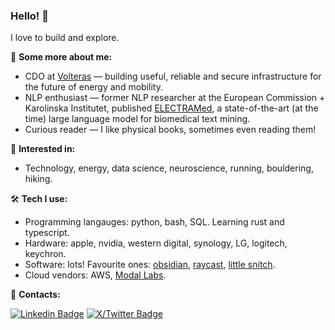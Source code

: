 ### Hello! 👋

I love to build and explore.

👤 **Some more about me:**
- CDO at [Volteras](https://volteras.com) — building useful, reliable and secure infrastructure for the future of energy and mobility.
- NLP enthusiast — former NLP researcher at the European Commission + Karolinska Institutet, published [ELECTRAMed](https://github.com/gmpoli/electramed), a state-of-the-art (at the time) large language model for biomedical text mining.
- Curious reader — I like physical books, sometimes even reading them!

🔭 **Interested in:**
- Technology, energy, data science, neuroscience, running, bouldering, hiking.

🛠️ **Tech I use:**
- Programming langauges: python, bash, SQL. Learning rust and typescript.
- Hardware: apple, nvidia, western digital, synology, LG, logitech, keychron.
- Software: lots! Favourite ones: [obsidian](https://obsidian.md/), [raycast](https://www.raycast.com/), [little snitch](https://www.obdev.at/products/littlesnitch/index.html).
- Cloud vendors: AWS, [Modal Labs](https://modal.com/).

💬 **Contacts:**

[![Linkedin Badge](https://img.shields.io/badge/-giacomomiolo-3366CC?style=flat-square&logo=Linkedin&logoColor=white&link=https://www.linkedin.com/in/giacomo-miolo-83a49ba4/)](https://www.linkedin.com/in/giacomo-miolo/) [![X/Twitter Badge](https://img.shields.io/twitter/url?url=https%3A%2F%2Ftwitter.com%2Fgiacomomiolo&label=%40giacomomiolo&link=https%3A%2F%2Ftwitter.com%2Fgiacomomiolo)](https://twitter.com/giacomomiolo)

